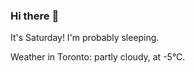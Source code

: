### Hi there :wave:

It's Saturday! I'm probably sleeping.

Weather in Toronto: partly cloudy, at -5°C.
